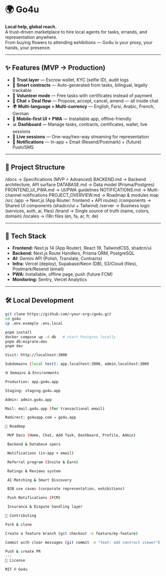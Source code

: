 # 🌍 Go4u

**Local help, global reach.**  
A trust-driven marketplace to hire local agents for tasks, errands, and representation anywhere.  
From buying flowers to attending exhibitions — Go4u is your proxy, your hands, your presence.

---

## ✨ Features (MVP → Production)
- 🔐 **Trust layer** — Escrow wallet, KYC (selfie ID), audit logs  
- 📄 **Smart contracts** — Auto-generated from tasks, bilingual, legally trackable  
- 🏅 **Volunteer mode** — Free tasks with certificates instead of payment  
- 💬 **Chat + Deal flow** — Propose, accept, cancel, amend — all inside chat  
- 🌍 **Multi-language + Multi-currency** — English, Farsi, Arabic, French, German  
- 📱 **Mobile-first UI + PWA** — Installable app, offline-friendly  
- 📊 **Dashboard** — Manage tasks, contracts, certificates, wallet, live sessions  
- 🎥 **Live sessions** — One-way/two-way streaming for representation  
- 🔔 **Notifications** — In-app + Email (Resend/Postmark) + (future) Push/SMS  

---

## 📂 Project Structure

/docs → Specifications (MVP + Advanced)
BACKEND.md → Backend architecture, API surface
DATABASE.md → Data model (Prisma/Postgres)
FRONTEND_UI_PWA.md → UI/PWA guidelines
NOTIFICATIONS.md → Multi-channel notifications
PROJECT_OVERVIEW.md → Roadmap & modules map
/src
/app → Next.js (App Router: frontend + API routes)
/components → Shared UI components (shadcn/ui + Tailwind)
/server → Business logic (services, auth, ai, files)
/brand → Single source of truth (name, colors, domain)
/locales → i18n files (en, fa, ar, fr, de)



---

## 🚀 Tech Stack
- **Frontend:** Next.js 14 (App Router), React 19, TailwindCSS, shadcn/ui  
- **Backend:** Next.js Route Handlers, Prisma ORM, PostgreSQL  
- **AI:** Gemini API (Polish, Translate, Contracts)  
- **Infra:** Vercel (deploy), Supabase/Neon (DB), S3/Cloud (files), Postmark/Resend (email)  
- **PWA:** Installable, offline page, push (future FCM)  
- **Monitoring:** Sentry, Vercel Analytics  

---

## 🛠 Local Development
```bash
git clone https://github.com/<your-org>/go4u.git
cd go4u
cp .env.example .env.local

pnpm install
docker compose up -d db   # start Postgres locally
pnpm db:migrate:dev
pnpm dev

Visit: http://localhost:3000

Subdomains (local test): app.localhost:3000, admin.localhost:3000

🌐 Domains & Environments

Production: app.go4u.app

Staging: staging.go4u.app

Admin: admin.go4u.app

Mail: mail.go4u.app (for transactional email)

Redirect: go4uapp.com → go4u.app

📌 Roadmap

 MVP Docs (Home, Chat, Add Task, Dashboard, Profile, Admin)

 Backend & Database specs

 Notifications (in-app + email)

 Referral program (Invite & Earn)

 Ratings & Reviews system

 AI Matching & Smart Discovery

 B2B use cases (corporate representation, exhibitions)

 Push Notifications (FCM)

 Insurance & Dispute handling layer

🤝 Contributing

Fork & clone

Create a feature branch (git checkout -b feature/my-feature)

Commit with clear messages (git commit -m "feat: add contract viewer")

Push & create PR
---
📄 License

MIT © Go4u

